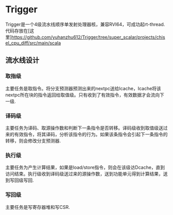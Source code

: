 # Trigger

Trigger是一个4级流水线顺序单发射处理器核，兼容RVI64，可成功起rt-thread.
代码存放在[这里]https://github.com/yuhanzhu612/Trigger/tree/super_scalar/projects/chisel_cpu_diff/src/main/scala


## 流水线设计

### 取指级

主要任务是取指令。将分支预测器预测出来的nextpc送给Icache，Icache将该nextpc所在块的指令返回给取值级。只有收到了有效指令，有效数据才会流向下一级.

### 译码级

主要任务为译码、取源操作数和判断下一条指令是否转移。译码级收到取值级送过来的有效指令，将其译码，分析该指令的行为。如果该条指令会引起下一条指令的转移，则会修改分支预测器.

### 执行级

主要任务为产生计算结果，如果是load/store指令，则会在该级访Dcache，直到访问结束。执行级收到译码级送过来的源操作数，送到功能单元得到计算结果，送到写回级写回.

### 写回级

主要任务是写寄存器堆和写CSR.

